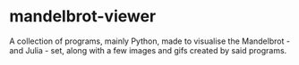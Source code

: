 # mandelbrot-viewer
A collection of programs, mainly Python, made to visualise the Mandelbrot - and Julia - set, along with a few images and gifs created by said programs.
